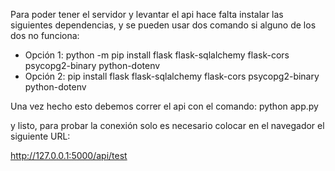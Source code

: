 Para poder tener el servidor y levantar el api hace falta instalar las siguientes dependencias, y se pueden usar dos comando si alguno de los dos no funciona:

* Opción 1: python -m pip install flask flask-sqlalchemy flask-cors psycopg2-binary python-dotenv
* Opción 2: pip install flask flask-sqlalchemy flask-cors psycopg2-binary python-dotenv

Una vez hecho esto debemos correr el api con el comando: python app.py

y listo, para probar la conexión solo es necesario colocar en el navegador el siguiente URL:

http://127.0.0.1:5000/api/test
